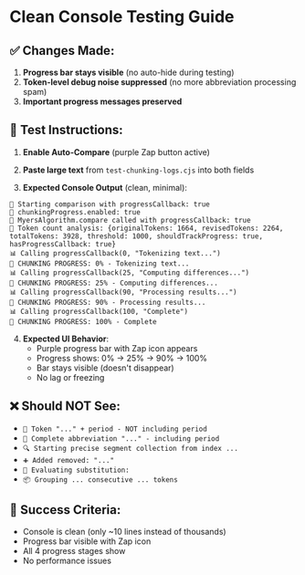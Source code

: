 # Clean Console Testing Guide

## ✅ Changes Made:
1. **Progress bar stays visible** (no auto-hide during testing)
2. **Token-level debug noise suppressed** (no more abbreviation processing spam)
3. **Important progress messages preserved**

## 🧪 Test Instructions:

1. **Enable Auto-Compare** (purple Zap button active)

2. **Paste large text** from `test-chunking-logs.cjs` into both fields

3. **Expected Console Output** (clean, minimal):
```
🧪 Starting comparison with progressCallback: true
🔧 chunkingProgress.enabled: true
🎯 MyersAlgorithm.compare called with progressCallback: true
🔢 Token count analysis: {originalTokens: 1664, revisedTokens: 2264, totalTokens: 3928, threshold: 1000, shouldTrackProgress: true, hasProgressCallback: true}
📊 Calling progressCallback(0, "Tokenizing text...")
🔄 CHUNKING PROGRESS: 0% - Tokenizing text...
📊 Calling progressCallback(25, "Computing differences...")
🔄 CHUNKING PROGRESS: 25% - Computing differences...
📊 Calling progressCallback(90, "Processing results...")
🔄 CHUNKING PROGRESS: 90% - Processing results...
📊 Calling progressCallback(100, "Complete")
🔄 CHUNKING PROGRESS: 100% - Complete
```

4. **Expected UI Behavior**:
   - Purple progress bar with Zap icon appears
   - Progress shows: 0% → 25% → 90% → 100%
   - Bar stays visible (doesn't disappear)
   - No lag or freezing

## ❌ Should NOT See:
- `📝 Token "..." + period - NOT including period`
- `📝 Complete abbreviation "..." - including period`
- `🔍 Starting precise segment collection from index ...`
- `➕ Added removed: "..."`
- `🧠 Evaluating substitution:`
- `📦 Grouping ... consecutive ... tokens`

## 🎯 Success Criteria:
- Console is clean (only ~10 lines instead of thousands)
- Progress bar visible with Zap icon
- All 4 progress stages show
- No performance issues
